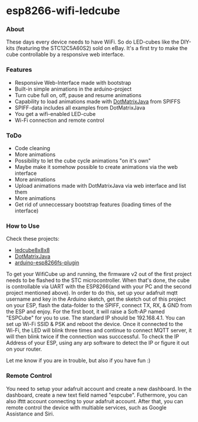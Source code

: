 # esp8266-wifi-ledcube
### About
These days every device needs to have WiFi. So do LED-cubes like the DIY-kits (featuring the STC12C5A60S2) sold on eBay.
It's a first try to make the cube controllable by a responsive web interface.

### Features
* Responsive Web-Interface made with bootstrap
* Built-in simple animations in the arduino-project
* Turn cube full on, off, pause and resume animations
* Capability to load animations made with [DotMatrixJava](https://github.com/tomazas/DotMatrixJava) from SPIFFS
* SPIFF-data includes all examples from DotMatrixJava
* You get a wifi-enabled LED-cube
* Wi-Fi connection and remote control

### ToDo
* Code cleaning
* More animations
* Possibility to let the cube cycle animations "on it's own"
* Maybe make it somehow possible to create animations via the web interface
* More animations
* Upload animations made with DotMatrixJava via web interface and list them
* More animations
* Get rid of unneccessary bootstrap features (loading times of the interface)

### How to Use

Check these projects:
* [ledcube8x8x8](https://github.com/tomazas/ledcube8x8x8)
* [DotMatrixJava](https://github.com/tomazas/DotMatrixJava)
* [arduino-esp8266fs-plugin](https://github.com/esp8266/arduino-esp8266fs-plugin)

To get your WifiCube up and running, the firmware v2 out of the first project needs to be flashed to the STC microcontroller.
When that's done, the cube is controllable via UART with the ESP8266(and with your PC and the second project mentioned above). In order to do this, set up your adafruit mqtt username and key in the Arduino sketch, get the sketch out of this project on your ESP, flash the data-folder to the SPIFF, connect TX, RX, & GND from the ESP and enjoy.
For the first boot, it will raise a Soft-AP named "ESPCube" for you to use. The standard IP should be 192.168.4.1. You can set up Wi-Fi SSID & PSK and reboot the device. Once it connected to the Wi-Fi, the LED will blink three times and continue to connect MQTT server, it will then blink twice if the connection was succcessful.
To check the IP Address of your ESP, using any arp software to detect the IP or figure it out on your router.


Let me know if you are in trouble, but also if you have fun :)

### Remote Control
You need to setup your adafruit account and create a new dashboard. In the dashboard, create a new text field named "espcube". Futhermore, you can also ifttt account connecting to your adafruit account. After that, you can remote control the device with multiable services, such as Google Assistance and Siri.
